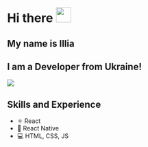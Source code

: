 # Hi there <img src="https://github.com/TheDudeThatCode/TheDudeThatCode/blob/master/Assets/Hi.gif" width="35" /> 
## My name is Illia
## I am a Developer from Ukraine!

![](https://camo.githubusercontent.com/992babdffd8c74a1502de375fbdf7e4d54773242/68747470733a2f2f6d656469612e67697068792e636f6d2f6d656469612f53576f536b4e36447854737a71494b4571762f67697068792e676966)

## Skills and Experience
* ⚛ React
* 📱 React Native
* 💻 HTML, CSS, JS


